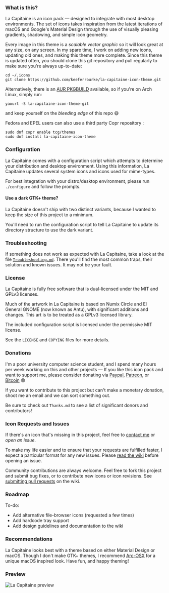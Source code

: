 ### What is this?
La Capitaine is an icon pack &mdash; designed to integrate with most desktop
environments. The set of icons takes inspiration from the latest iterations of
macOS and Google's Material Design through the use of visually pleasing
gradients, shadowing, and simple icon geometry.

Every image in this theme is a _scalable vector graphic_ so it will look great
at any size, on any screen. In my spare time, I work on adding new icons,
updating old ones, and making this theme more complete. Since this theme is
updated often, you should clone this git repository and pull regularly to make
sure you're always up-to-date:
```
cd ~/.icons
git clone https://github.com/keeferrourke/la-capitaine-icon-theme.git
```
Alternatively, there is an
[AUR PKGBUILD](https://aur.archlinux.org/packages/la-capitaine-icon-theme-git)
available, so if you're on Arch Linux, simply run:

```
yaourt -S la-capitaine-icon-theme-git
```

and keep yourself on the _bleeding edge_ of this repo :smile:

Fedora and EPEL users can also use a third party Copr repository :

```
sudo dnf copr enable tcg/themes
sudo dnf install la-capitaine-icon-theme
```

### Configuration
La Capitaine comes with a configuration script which attempts to determine your
distribution and desktop environment. Using this information, La Capitaine
updates several system icons and icons used for mime-types.

For best integration with your distro/desktop environment, please run
`./configure` and follow the prompts.

#### Use a dark GTK+ theme?
La Capitaine doesn't ship with two distinct variants, because I wanted to keep
the size of this project to a minimum.

You'll need to run the configuration script to tell La Capitaine to update its
directory structure to use the dark variant.

### Troubleshooting
If something does not work as expected with La Capitaine, take a look at the file [`Troubleshooting.md`](Troubleshooting.md). There you'll find the most common traps, their solution and known issues. It may not be your fault.

### License
La Capitaine is fully free software that is dual-licensed under the MIT and
GPLv3 licenses.

Much of the artwork in La Capitaine is based on Numix Circle and El General
GNOME (now known as Antu), with significant additions and changes.
This art is to be treated as a GPLv3 licensed library.

The included configuration script is licensed under the permissive MIT license.

See the `LICENSE` and `COPYING` files for more details.

### Donations
I'm a poor university computer science student, and I spend many hours per week
working on this and other projects &mdash; If you like this icon pack and want
to support me, please consider donating via
[Paypal](https://paypal.me/keeferrourke),
[Patreon](https://www.patreon.com/krourke), or
[Bitcoin](https://krourke.org/btc.html) :smile:

If you want to contribute to this project but can't make a monetary donation,
shoot me an email and we can sort something out.

Be sure to check out `Thanks.md` to see a list of significant donors and
contributors!

### Icon Requests and Issues
If there's an icon that's missing in this project, feel free to
[contact me](https://krourke.org/contact) or _open an issue_.

To make my life easier and to ensure that your requests are fulfilled faster,
I expect a particular format for any new issues. Please
[read the wiki](https://github.com/keeferrourke/la-capitaine-icon-theme/wiki/Submitting-Icon-Requests)
before opening an issue.

Community contributions are always welcome. Feel free to fork this project and
submit bug fixes, or to contribute new icons or icon revisions.
See [submitting pull requests](https://github.com/keeferrourke/la-capitaine-icon-theme/wiki/Submitting-Pull-Requests)
on the wiki.

### Roadmap
To-do:
 * Add alternative file-browser icons (requested a few times)
 * Add hardcode tray support
 * Add design guidelines and documentation to the wiki

### Recommendations
La Capitaine looks best with a theme based on either Material Design or macOS.
Though I don't make GTK+ themes, I recommend
[Arc-OSX](https://github.com/LinxGem33/OSX-Arc-White) for a unique macOS
inspired look. Have fun, and happy theming!

### Preview
![La Capitaine preview](preview.svg.png)
<!-- ![La Capitaine preview](https://cdn.rawgit.com/keeferrourke/la-capitaine-icon-theme/master/preview.svg) -->


